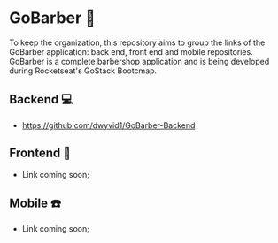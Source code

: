 # GoBarber :rocket:

To keep the organization, this repository aims to group the links of the GoBarber application: back end, front end and mobile repositories. GoBarber is a complete barbershop application and is being developed during Rocketseat's GoStack Bootcmap.

## Backend :computer:
* https://github.com/dwyvid1/GoBarber-Backend

## Frontend :rocket:
* Link coming soon;

## Mobile :phone:
* Link coming soon;
